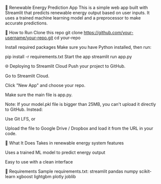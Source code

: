 🔋 Renewable Energy Prediction App
This is a simple web app built with Streamlit that predicts renewable energy output based on user inputs. It uses a trained machine learning model and a preprocessor to make accurate predictions.

🚀 How to Run
Clone this repo
git clone https://github.com/your-username/your-repo.git
cd your-repo

Install required packages
Make sure you have Python installed, then run:

pip install -r requirements.txt
Start the app
streamlit run app.py

🌐 Deploying to Streamlit Cloud
Push your project to GitHub.

Go to Streamlit Cloud.

Click "New App" and choose your repo.

Make sure the main file is app.py.

Note: If your model.pkl file is bigger than 25MB, you can't upload it directly to GitHub.
Instead:

Use Git LFS, or

Upload the file to Google Drive / Dropbox and load it from the URL in your code.

🧠 What It Does
Takes in renewable energy system features

Uses a trained ML model to predict energy output

Easy to use with a clean interface

🧰 Requirements
Sample requirements.txt:
streamlit
pandas
numpy
scikit-learn
xgboost
lightgbm
plotly
joblib

